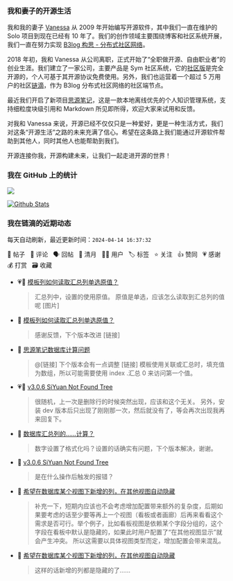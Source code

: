### 我和妻子的开源生活

我和我的妻子 [Vanessa](https://github.com/Vanessa219) 从 2009 年开始编写开源软件，其中我们一直在维护的 Solo 项目到现在已经有 10 年了。我们的创作领域主要围绕博客和社区系统开展，我们一直在努力实现 [B3log 构思 - 分布式社区网络](https://ld246.com/article/1546941897596)。

2018 年初，我和 Vanessa 从公司离职，正式开始了“全职做开源、自由职业者”的创业生涯。我们建立了一家公司，主要产品是 Sym 社区系统，它的[社区版](https://github.com/88250/symphony)是完全开源的，个人可基于其开源协议免费使用。另外，我们也运营着一个超过 5 万用户的社区[链滴](https://ld246.com)，作为 B3log 分布式社区网络的社区端节点。

最近我们开启了新项目[思源笔记](https://github.com/siyuan-note/siyuan)，这是一款本地离线优先的个人知识管理系统，支持细粒度块级引用和 Markdown 所见即所得，欢迎大家来试用和反馈。

对我和 Vanessa 来说，开源已经不仅仅只是一种爱好，更是一种生活方式，我们对这条“开源生活”之路的未来充满了信心。希望在这条路上我们能通过开源软件帮助到其他人，同时其他人也能帮助到我们。

开源连接你我，开源构建未来，让我们一起走进开源的世界！

### 我在 GitHub 上的统计

<a title="Hits" target="_blank" href="https://github.com/88250/88250"><img src="https://hits.b3log.org/88250/88250.svg"></a>

[![Github Stats](https://github-readme-stats.vercel.app/api?username=88250&theme=tokyonight&show_icons=true)](https://github.com/88250)

<!--events start -->

### 我在链滴的近期动态

每天自动刷新，最近更新时间：`2024-04-14 16:37:32`

📝 帖子 &nbsp; 💬 评论 &nbsp; 🗣 回帖 &nbsp; 🌙 清月 &nbsp; 👨‍💻 用户 &nbsp; 🏷️ 标签 &nbsp; ⭐️ 关注 &nbsp; 👍 赞同 &nbsp; 💗 感谢 &nbsp; 💰 打赏 &nbsp; 🗃 收藏

* 💗📝 [模板列如何读取汇总列单选原值？](https://ld246.com/article/1712905854673)

  > 汇总列中，设置的使用原值。 原值是单选，应该怎么读取到汇总列的值呢 [图片]
* 💬 [模板列如何读取汇总列单选原值？](https://ld246.com/article/1712905854673/comment/1713070885390#comments)

  > 感谢反馈，下个版本改进 [链接]
* 💬 [思源笔记数据库计算问题](https://ld246.com/article/1711802472353/comment/1713070740839#comments)

  > @[链接] 下个版本会有一点调整 [链接] 模板使用关联或汇总时，填充值为数组，所以可能需要使用 index .汇总 0 来访问第一个值。
* 💗💬 [v3.0.6 SiYuan Not Found Tree](https://ld246.com/article/1712127900436/comment/1713066599994#comments)

  > 很随机，上一次是删除行的时候突然出现，应该和这个无关。 另外，安装 dev 版本后只出现了刚刚那一次，然后就没有了，等会再次出现我再来回复下。
* 💬 [数据库汇总列的……计算？](https://ld246.com/article/1713065416982/comment/1713065966095#comments)

  > 数字设置了格式化吗？设置的话确实有问题，下个版本解决，谢谢。
* 💬 [v3.0.6 SiYuan Not Found Tree](https://ld246.com/article/1712127900436/comment/1713065201799#comments)

  > 是在什么操作后触发的报错？
* 💬 [希望在数据库某个视图下新增的列，在其他视图自动隐藏](https://ld246.com/article/1708709423221/comment/1713064978350#comments)

  > 补充一下，短期内应该也不会考虑增加配置带来额外的复杂度，后期如果要考虑的话至少要等再上一个视图（看板或者画廊）后再来看看这个需求是否可行。举个例子，比如看板视图是依赖某个字段分组的，这个字段在看板中默认是隐藏的，如果此时用户配置了“在其他视图显示”就会产生冲突。 所以这需要以具体视图类型而定，增加配置会带来混乱。
* 💬 [希望在数据库某个视图下新增的列，在其他视图自动隐藏](https://ld246.com/article/1708709423221/comment/1713064801188#comments)

  > 这样的话新增的列都是隐藏的了……


<!--events end -->
